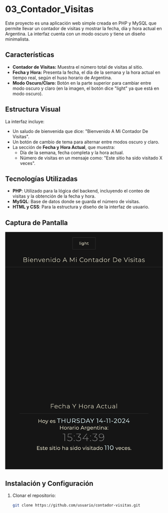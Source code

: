 # 03_Contador_Visitas

Este proyecto es una aplicación web simple creada en PHP y MySQL que permite llevar un contador de visitas y mostrar la fecha, día y hora actual en Argentina. La interfaz cuenta con un modo oscuro y tiene un diseño minimalista.

## Características

- **Contador de Visitas:** Muestra el número total de visitas al sitio.
- **Fecha y Hora:** Presenta la fecha, el día de la semana y la hora actual en tiempo real, según el huso horario de Argentina.
- **Modo Oscuro/Claro:** Botón en la parte superior para cambiar entre modo oscuro y claro (en la imagen, el botón dice "light" ya que está en modo oscuro).

## Estructura Visual

La interfaz incluye:
- Un saludo de bienvenida que dice: "Bienvenido A Mi Contador De Visitas".
- Un botón de cambio de tema para alternar entre modos oscuro y claro.
- La sección de **Fecha y Hora Actual**, que muestra:
  - Día de la semana, fecha completa y la hora actual.
  - Número de visitas en un mensaje como: "Este sitio ha sido visitado X veces".

## Tecnologías Utilizadas

- **PHP**: Utilizado para la lógica del backend, incluyendo el conteo de visitas y la obtención de la fecha y hora.
- **MySQL**: Base de datos donde se guarda el número de visitas.
- **HTML y CSS**: Para la estructura y diseño de la interfaz de usuario.

## Captura de Pantalla

![Captura de Pantalla](./image.png)

## Instalación y Configuración

1. Clonar el repositorio: 
   ```bash
   git clone https://github.com/usuario/contador-visitas.git

